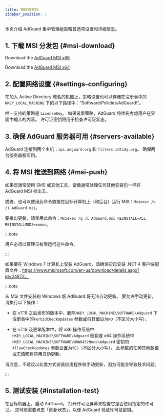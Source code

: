 ```yaml
---
title: 管理员文档
sidebar_position: 5
---
```


本页介绍 AdGuard 集中管理组策略首选项设置和详细信息。

## 1. 下载 MSI 分发包 {#msi-download}

Download the [AdGuard MSI x86](https://static.adguard.com/windows/setup86.msi)

Download the [AdGuard MSI x64](https://static.adguard.com/windows/setup64.msi)

## 2. 配置网络设置 {#settings-configuring}

在加入 Active Directory 域名的机器上，策略设置也可以存储在注册表中的 `HKEY_LOCAL_MACHINE` 下的以下路径中：“Software\Policies\AdGuard\”。

唯一支持的策略是 `LicenseKey`。 如果设置策略，AdGuard 将优先考虑用户在界面中输入的内容。 许可证密钥将用于检查许可证状态。

## 3. 确保 AdGuard 服务器可用 {#servers-available}

AdGuard 连接到两个主机：`api.adguard.org` 和 `filters.adtidy.org`。 确保两台服务器都可用。

## 4. 将 MSI 推送到网络 {#msi-push}

如果您通常使用 SMS 或其他工具，请像通常处理任何其他安装包一样将 AdGuard MSI 推出去。

或者，也可以使用此命令直接在目标计算机上（和后台）运行 MSI：`Msiexec /q /i AdGuard.msi`。

要推出更新，请使用此命令：`Msiexec /q /i AdGuard.msi REINSTALL=ALL REINSTALLMODE=vomus`。

:::note

用户必须以管理员权限运行这些命令。

:::

如果要在 Windows 7 计算机上安装 AdGuard，请确保它已安装 .NET 4 客户端配置文件：https://www.microsoft.com/en-us/download/details.aspx?id=24872。

:::note

从 MSI 文件安装的 Windows 版 AdGuard 将无法自动更新。 要允许手动更新，请执行以下操作：

- 在 v7.16 之后发布的版本中，删除`HKEY_LOCAL_MACHINE\SOFTWARE\Adguard` 下注册表中的`ForbidCheckUpdates` 参数或将其值设为`NO`（不区分大小写）。

- 在 v7.16 及更早版本中，将 x86 操作系统中 `HKEY_LOCAL_MACHINE\SOFTWARE\Adguard` 密钥或 x64 操作系统中 `HKEY_LOCAL_MACHINE\SOFTWARE\WOW6432Node\Adguard` 密钥的 `AllowCheckUpdates` 参数设置为`YES`（不区分大小写）。 此参数的任何其他数值或无值都将禁用自动更新。

请注意，不建议以此类方式安装应用程序和手动更新，因为可能会导致技术问题。

:::

## 5. 测试安装 {#installation-test}

在目标机器上，启动 AdGuard。 打开许可证屏幕来检查它是否使用指定的许可证。 您可能需要点击「刷新状态」，以便 AdGuard 验证许可证密钥。
